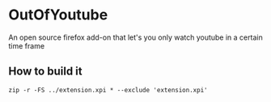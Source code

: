 # OutOfYoutube
An open source firefox add-on that let's you only watch youtube in a certain time frame

## How to build it

`zip -r -FS ../extension.xpi * --exclude 'extension.xpi'`

